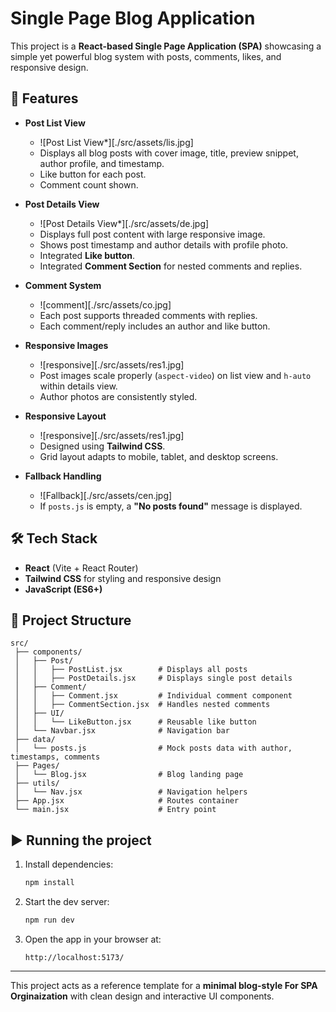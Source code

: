# Single Page Blog Application

This project is a **React-based Single Page Application (SPA)** showcasing a simple yet powerful blog system with posts, comments, likes, and responsive design.

## 🚀 Features

-   **Post List View**
    -   ![Post List View*][./src/assets/lis.jpg] 
    -   Displays all blog posts with cover image, title, preview snippet, author profile, and timestamp.
    -   Like button for each post.
    -   Comment count shown.

-   **Post Details View**

    -   ![Post Details View*][./src/assets/de.jpg]
    -   Displays full post content with large responsive image.
    -   Shows post timestamp and author details with profile photo.
    -   Integrated **Like button**.
    -   Integrated **Comment Section** for nested comments and replies.

-   **Comment System**

    -   ![comment][./src/assets/co.jpg]
    -   Each post supports threaded comments with replies.
    -   Each comment/reply includes an author and like button.

-   **Responsive Images**

    -   ![responsive][./src/assets/res1.jpg]
    -   Post images scale properly (`aspect-video`) on list view and `h-auto` within details view.
    -   Author photos are consistently styled.

-   **Responsive Layout**
    -   ![responsive][./src/assets/res1.jpg]
    -   Designed using **Tailwind CSS**.
    -   Grid layout adapts to mobile, tablet, and desktop screens.

-   **Fallback Handling**
    -   ![Fallback][./src/assets/cen.jpg]
    -   If `posts.js` is empty, a **"No posts found"** message is displayed.

## 🛠️ Tech Stack

-   **React** (Vite + React Router)
-   **Tailwind CSS** for styling and responsive design
-   **JavaScript (ES6+)**

## 📂 Project Structure

```
src/
 ├── components/
 │   ├── Post/
 │   │   ├── PostList.jsx        # Displays all posts
 │   │   ├── PostDetails.jsx     # Displays single post details
 │   ├── Comment/
 │   │   ├── Comment.jsx         # Individual comment component
 │   │   ├── CommentSection.jsx  # Handles nested comments
 │   ├── UI/
 │   │   └── LikeButton.jsx      # Reusable like button
 │   └── Navbar.jsx              # Navigation bar
 ├── data/
 │   └── posts.js                # Mock posts data with author, timestamps, comments
 ├── Pages/
 │   └── Blog.jsx                # Blog landing page
 ├── utils/
 │   └── Nav.jsx                 # Navigation helpers
 ├── App.jsx                     # Routes container
 └── main.jsx                    # Entry point
```

## ▶️ Running the project

1. Install dependencies:
    ```bash
    npm install
    ```
2. Start the dev server:
    ```bash
    npm run dev
    ```
3. Open the app in your browser at:
    ```
    http://localhost:5173/
    ```

---

This project acts as a reference template for a **minimal blog-style For SPA Orginaization** with clean design and interactive UI components.
